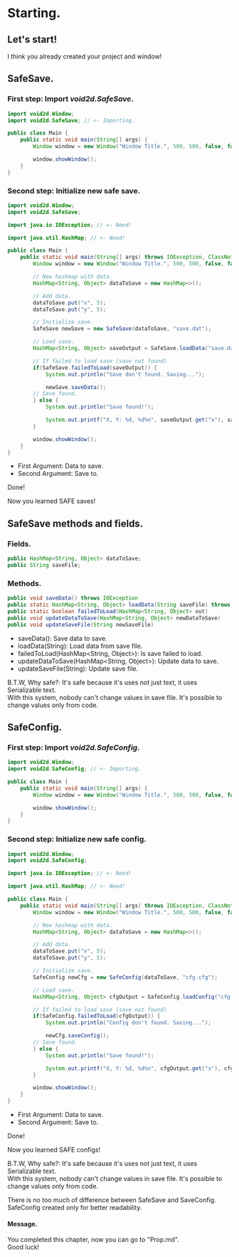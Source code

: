# Starting.
## Let's start!
I think you already created your project and window!

## SafeSave.
### First step: Import *void2d.SafeSave*.
```java
import void2d.Window;
import void2d.SafeSave; // <- Importing.

public class Main {
    public static void main(String[] args) {
        Window window = new Window("Window Title.", 500, 500, false, false);

        window.showWindow();
    }
}
```

### Second step: Initialize new safe save.
```java
import void2d.Window;
import void2d.SafeSave;

import java.io.IOException; // <- Need!

import java.util.HashMap; // <- Need!

public class Main {
    public static void main(String[] args) throws IOException, ClassNotFoundException {
        Window window = new Window("Window Title.", 500, 500, false, false);

        // New hashmap with data.
        HashMap<String, Object> dataToSave = new HashMap<>();

        // Add data.
        dataToSave.put("x", 5);
        dataToSave.put("y", 5);

        // Initialize save.
        SafeSave newSave = new SafeSave(dataToSave, "save.dat");

        // Load save.
        HashMap<String, Object> saveOutput = SafeSave.loadData("save.dat");

        // If failed to load save (save not found).
        if(SafeSave.failedToLoad(saveOutput)) {
            System.out.println("Save don't found. Saving...");

            newSave.saveData();
        // Save found.
        } else {
            System.out.println("Save found!");

            System.out.printf("X, Y: %d, %d%n", saveOutput.get("x"), saveOutput.get("y"));
        }

        window.showWindow();
    }
}
```

- First Argument: Data to save.
- Second Argument: Save to.

Done!

Now you learned SAFE saves!

## SafeSave methods and fields.
### Fields.
```java
public HashMap<String, Object> dataToSave;
public String saveFile;
```

### Methods.
```java
public void saveData() throws IOException
public static HashMap<String, Object> loadData(String saveFile) throws IOException, ClassNotFoundException
public static boolean failedToLoad(HashMap<String, Object> out)
public void updateDataToSave(HashMap<String, Object> newDataToSave)
public void updateSaveFile(String newSaveFile)
```

- saveData(): Save data to save.
- loadData(String): Load data from save file.
- failedToLoad(HashMap<String, Object>): Is save failed to load.
- updateDataToSave(HashMap<String, Object>): Update data to save.
- updateSaveFile(String): Update save file.


B.T.W, Why safe?: It's safe because it's uses not just text, it uses Serializable text.
<br>With this system, nobody can't change values in save file. It's possible to change values only from code.

## SafeConfig.
### First step: Import *void2d.SafeConfig*.
```java
import void2d.Window;
import void2d.SafeConfig; // <- Importing.

public class Main {
    public static void main(String[] args) {
        Window window = new Window("Window Title.", 500, 500, false, false);

        window.showWindow();
    }
}
```

### Second step: Initialize new safe config.
```java
import void2d.Window;
import void2d.SafeConfig;

import java.io.IOException; // <- Need!

import java.util.HashMap; // <- Need!

public class Main {
    public static void main(String[] args) throws IOException, ClassNotFoundException {
        Window window = new Window("Window Title.", 500, 500, false, false);

        // New hashmap with data.
        HashMap<String, Object> dataToSave = new HashMap<>();

        // Add data.
        dataToSave.put("x", 5);
        dataToSave.put("y", 5);

        // Initialize save.
        SafeConfig newCfg = new SafeConfig(dataToSave, "cfg.cfg");

        // Load save.
        HashMap<String, Object> cfgOutput = SafeConfig.loadConfig("cfg.cfg");

        // If failed to load save (save not found).
        if(SafeConfig.failedToLoad(cfgOutput)) {
            System.out.println("Config don't found. Saving...");

            newCfg.saveConfig();
        // Save found.
        } else {
            System.out.println("Save found!");

            System.out.printf("X, Y: %d, %d%n", cfgOutput.get("x"), cfgOutput.get("y"));
        }

        window.showWindow();
    }
}
```

- First Argument: Data to save.
- Second Argument: Save to.

Done!

Now you learned SAFE configs!

B.T.W, Why safe?: It's safe because it's uses not just text, it uses Serializable text.
<br>With this system, nobody can't change values in save file. It's possible to change values only from code.

There is no too much of difference between SafeSave and SaveConfig.<br>
SafeConfig created only for better readability.<br>

#### Message.
You completed this chapter, now you can go to "Prop.md".
<br>Good luck!
